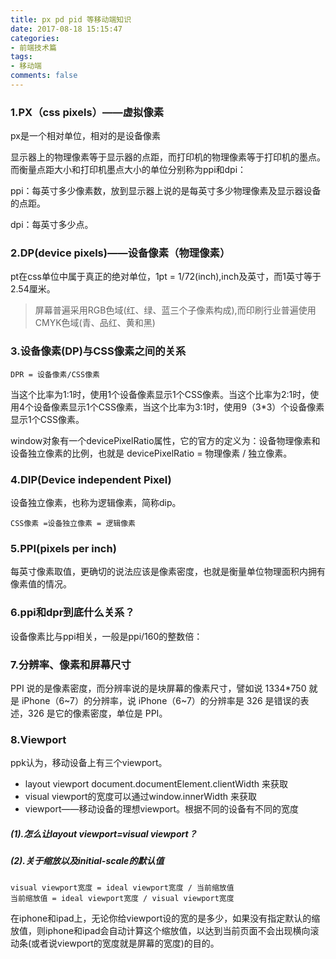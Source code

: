 ```yaml
---
title: px pd pid 等移动端知识
date: 2017-08-18 15:15:47
categories:
- 前端技术篇
tags:
- 移动端
comments: false
---
```


### 1.PX（css pixels）——虚拟像素
px是一个相对单位，相对的是设备像素

显示器上的物理像素等于显示器的点距，而打印机的物理像素等于打印机的墨点。而衡量点距大小和打印机墨点大小的单位分别称为ppi和dpi：

ppi：每英寸多少像素数，放到显示器上说的是每英寸多少物理像素及显示器设备的点距。

dpi：每英寸多少点。

### 2.DP(device pixels)——设备像素（物理像素）
pt在css单位中属于真正的绝对单位，1pt = 1/72(inch),inch及英寸，而1英寸等于2.54厘米。

> 屏幕普遍采用RGB色域(红、绿、蓝三个子像素构成),而印刷行业普遍使用CMYK色域(青、品红、黄和黑)

### 3.设备像素(DP)与CSS像素之间的关系

```
DPR = 设备像素/CSS像素
```

当这个比率为1:1时，使用1个设备像素显示1个CSS像素。当这个比率为2:1时，使用4个设备像素显示1个CSS像素，当这个比率为3:1时，使用9（3*3）个设备像素显示1个CSS像素。

window对象有一个devicePixelRatio属性，它的官方的定义为：设备物理像素和设备独立像素的比例，也就是 devicePixelRatio = 物理像素 / 独立像素。

### 4.DIP(Device independent Pixel)
设备独立像素，也称为逻辑像素，简称dip。


```
CSS像素 =设备独立像素 = 逻辑像素
```


### 5.PPI(pixels per inch)
每英寸像素取值，更确切的说法应该是像素密度，也就是衡量单位物理面积内拥有像素值的情况。

### 6.ppi和dpr到底什么关系？
设备像素比与ppi相关，一般是ppi/160的整数倍：

### 7.分辨率、像素和屏幕尺寸
PPI 说的是像素密度，而分辨率说的是块屏幕的像素尺寸，譬如说 1334*750 就是 iPhone（6~7）的分辨率，说 iPhone（6~7）的分辨率是 326 是错误的表述，326 是它的像素密度，单位是 PPI。

### 8.Viewport
ppk认为，移动设备上有三个viewport。

- layout viewport document.documentElement.clientWidth 来获取
- visual viewport的宽度可以通过window.innerWidth 来获取
- viewport——移动设备的理想viewport。根据不同的设备有不同的宽度

##### (1).怎么让layout viewport=visual viewport？


##### (2).关于缩放以及initial-scale的默认值

```
visual viewport宽度 = ideal viewport宽度 / 当前缩放值
当前缩放值 = ideal viewport宽度 / visual viewport宽度
```

在iphone和ipad上，无论你给viewport设的宽的是多少，如果没有指定默认的缩放值，则iphone和ipad会自动计算这个缩放值，以达到当前页面不会出现横向滚动条(或者说viewport的宽度就是屏幕的宽度)的目的。

